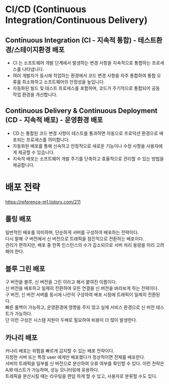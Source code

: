 # CI/CD (Continuous Integration/Continuous Delivery)

## Continuous Integration (CI - 지속적 통합) - 테스트환경/스테이지환경 배포

- CI 는 소프트웨어 개발 단계에서 발생하는 변경 사항을 지속적으로 통합하는 프로세스를 나타냅니다.
- 여러 개발자가 동시에 작업하는 환경에서 코드 변경 사항을 자주 통합하여 통합 오류를 최소화하고 소프트웨어의 안정성을 높입니다.
- 자동화된 빌드 및 테스트 프로세스를 포함하며, 코드가 주기적으로 통합되어 공동 작업 환경을 개선합니다.

## Continuous Delivery & Continuous Deployment (CD - 지속적 배포) - 운영환경 배포

- CD 는 통합된 코드 변경 사항이 테스트를 통과하면 자동으로 프로덕션 환경으로 배포되는 프로세스를 의미합니다.
- 자동화된 배포를 통해 신속하고 안정적으로 새로운 기능이나 수정 사항을 사용자에게 제공할 수 있습니다.
- 지속적 배포는 소프트웨어 개발 주기를 단축하고 효율적으로 관리할 수 있는 방법을 제공합니다.

# 배포 전략

https://reference-m1.tistory.com/211

## 롤링 배포

일반적인 배포를 의미하며, 단순하게 서버를 구성하여 배포하는 전략이다.  
다시 말해 구 버전에서 신 버전으로 트래픽을 점진적으로 전환하는 배포이다.  
관리가 편하지만, 배포 중 한쪽 인스턴스의 수가 감소되므로 서버 처리 용량을 미리 고려해야 한다.

## 블루 그린 배포

구 버전을 블루, 신 버전을 그린 이라고 해서 붙여진 이름이다.  
신 버전을 배포하고 일제히 전환하여 모든 연결을 신 버전을 바라보게 하는 전략이다.  
구 버전, 신 버전 서버를 동시에 나란히 구성하여 배포 시점에 트래픽이 일제히 전환된다.  
빠른 롤백이 가능하고, 운영환경에 영향을 주지 않고 실제 서비스 환경으로 신 버전 테스트가 가능하다.  
단 이런 구성은 시스템 자원이 두배로 필요하여 비용이 더 많이 발생한다.

## 카나리 배포

카나리 배포는 위험을 빠르게 감지할 수 있는 배포 전략이다.  
지정한 서버 또는 특정 user 에게만 배포했다가 정상적이면 전체를 배포한다.  
서버의 트래픽을 일부를 신 버전으로 분산하여 오류 여부를 확인할 수 있다. 이런 전략은 A/B 테스트가 가능하며, 성능 모니터링에 유용하다.  
트래픽을 분산시킬 때는 라우팅을 랜덤 하게 할 수 있고, 사용자로 분류할 수도 있다.
